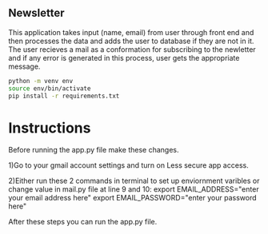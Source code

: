 ## Newsletter

This application takes input (name, email) from user through front end and then processes the data and adds the user to database if they are not in it.
The user recieves a mail as a conformation for subscribing to the newletter and if any error is generated in this process, user gets the appropriate message.

```bash
python -m venv env
source env/bin/activate
pip install -r requirements.txt
```

# Instructions

Before running the app.py file make these changes.

1)Go to your gmail account settings and turn on Less secure app access.

2)Either run these 2 commands in terminal to set up enviornment varibles or change value in mail.py file at line 9 and 10:
export EMAIL_ADDRESS="enter your email address here"
export EMAIL_PASSWORD="enter your password here"

After these steps you can run the app.py file.
